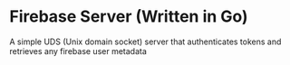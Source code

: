 # Firebase Server (Written in Go)

A simple UDS (Unix domain socket) server that authenticates tokens and retrieves any firebase user metadata
